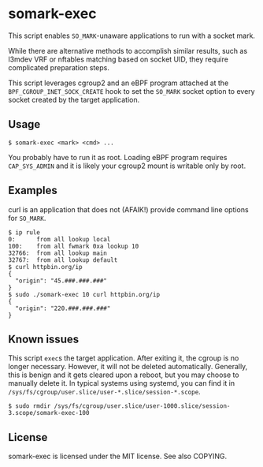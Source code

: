 somark-exec
===========

This script enables `SO_MARK`-unaware applications to run with a socket mark.

While there are alternative methods to accomplish similar results, such as
l3mdev VRF or nftables matching based on socket UID, they require complicated
preparation steps.

This script leverages cgroup2 and an eBPF program attached at the
`BPF_CGROUP_INET_SOCK_CREATE` hook to set the `SO_MARK` socket option to every
socket created by the target application.


Usage
-----

```console
$ somark-exec <mark> <cmd> ...
```

You probably have to run it as root. Loading eBPF program requires
`CAP_SYS_ADMIN` and it is likely your cgroup2 mount is writable only by root.


Examples
--------

curl is an application that does not (AFAIK!) provide command line options for
`SO_MARK`.

```console
$ ip rule
0:      from all lookup local
100:    from all fwmark 0xa lookup 10
32766:  from all lookup main
32767:  from all lookup default
$ curl httpbin.org/ip
{
  "origin": "45.###.###.###"
}
$ sudo ./somark-exec 10 curl httpbin.org/ip
{
  "origin": "220.###.###.###"
}
```


Known issues
------------

This script `exec`s the target application. After exiting it, the cgroup is no
longer necessary. However, it will not be deleted automatically. Generally,
this is benign and it gets cleared upon a reboot, but you may choose to
manually delete it. In typical systems using systemd, you can find it in
`/sys/fs/cgroup/user.slice/user-*.slice/session-*.scope`.

```console
$ sudo rmdir /sys/fs/cgroup/user.slice/user-1000.slice/session-3.scope/somark-exec-100
```


License
-------

somark-exec is licensed under the MIT license. See also COPYING.
